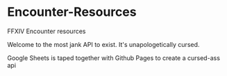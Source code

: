 # Encounter-Resources
FFXIV Encounter resources

Welcome to the most jank API to exist.
It's unapologetically cursed.

Google Sheets is taped together with Github Pages to create a cursed-ass api

